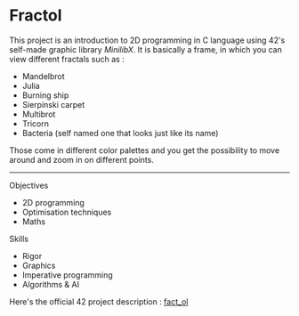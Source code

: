 # Fractol
This project is an introduction to 2D programming in C language using 42's self-made graphic library *MinilibX*. It is basically a frame, in which you can view different fractals such as :
- Mandelbrot
- Julia
- Burning ship
- Sierpinski carpet
- Multibrot
- Tricorn
- Bacteria (self named one that looks just like its name)

Those come in different color palettes and you get the possibility to move around and zoom in on different points.

---
Objectives
- 2D programming
- Optimisation techniques
- Maths

Skills
- Rigor 
- Graphics 
- Imperative programming 
- Algorithms & AI 

Here's the official 42 project description : [fact_ol](https://cdn.intra.42.fr/pdf/pdf/25/fract_ol.fr.pdf)
